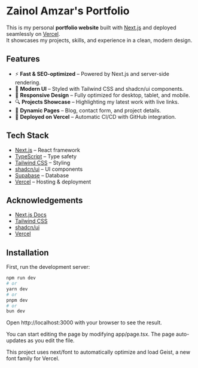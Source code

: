 
# Zainol Amzar's Portfolio

This is my personal **portfolio website** built with [Next.js](https://nextjs.org/) and deployed seamlessly on [Vercel](https://vercel.com/).  
It showcases my projects, skills, and experience in a clean, modern design.


## Features

- ⚡️ **Fast & SEO-optimized** – Powered by Next.js and server-side rendering.
- 🎨 **Modern UI** – Styled with Tailwind CSS and shadcn/ui components.
- 📱 **Responsive Design** – Fully optimized for desktop, tablet, and mobile.
- 🔍 **Projects Showcase** – Highlighting my latest work with live links.
- 📄 **Dynamic Pages** – Blog, contact form, and project details.
- 🚀 **Deployed on Vercel** – Automatic CI/CD with GitHub integration.


## Tech Stack

- [Next.js](https://nextjs.org/) – React framework
- [TypeScript](https://www.typescriptlang.org/) – Type safety
- [Tailwind CSS](https://tailwindcss.com/) – Styling
- [shadcn/ui](https://ui.shadcn.com/) – UI components
- [Supabase](https://supabase.com/) – Database
- [Vercel](https://vercel.com/) – Hosting & deployment


## Acknowledgements

 - [Next.js Docs](https://nextjs.org/docs)
 - [Tailwind CSS](https://tailwindcss.com/docs)
 - [shadcn/ui](https://ui.shadcn.com/)
 - [Vercel](https://vercel.com/)

## Installation

First, run the development server:

```bash
npm run dev
# or
yarn dev
# or
pnpm dev
# or
bun dev
```

Open http://localhost:3000 with your browser to see the result.

You can start editing the page by modifying app/page.tsx. The page auto-updates as you edit the file.

This project uses next/font to automatically optimize and load Geist, a new font family for Vercel.